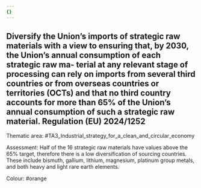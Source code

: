```yaml
---
{}
---
```

## Diversify the Union’s imports of strategic raw materials with a view to ensuring that, by 2030, the Union’s annual consumption of each strategic raw ma- terial at any relevant stage of processing can rely on imports from several third countries or from overseas countries or territories (OCTs) and that no third country accounts for more than 65% of the Union’s annual consumption of such a strategic raw material. Regulation (EU) 2024/1252

Thematic area: #TA3_Industrial_strategy_for_a_clean_and_circular_economy

Assessment: Half of the 16 strategic raw materials have values above the 65% target, therefore there is a low diversification of sourcing countries. These include bismuth, gallium, lithium, magnesium, platinum group metals, and both heavy and light rare earth elements.

Colour: #orange